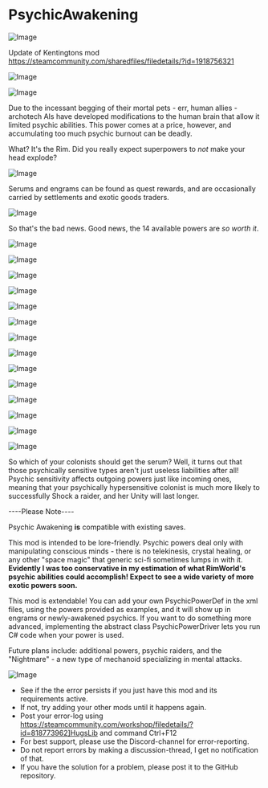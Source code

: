 # PsychicAwakening

![Image](https://i.imgur.com/buuPQel.png)

Update of Kentingtons mod
https://steamcommunity.com/sharedfiles/filedetails/?id=1918756321

![Image](https://i.imgur.com/pufA0kM.png)

	
![Image](https://i.imgur.com/Z4GOv8H.png)

Due to the incessant begging of their mortal pets - err, human allies - archotech AIs have developed modifications to the human brain that allow it limited psychic abilities. This power comes at a price, however, and accumulating too much psychic burnout can be deadly.

What? It's the Rim. Did you really expect superpowers to *not* make your head explode?

![Image](https://i.imgur.com/TJ5j9Hk.png)


Serums and engrams can be found as quest rewards, and are occasionally carried by settlements and exotic goods traders.

![Image](https://i.imgur.com/b1K8GZ0.png)


So that's the bad news. Good news, the 14 available powers are *so worth it*.

![Image](https://i.imgur.com/4u59JRI.png)

![Image](https://i.imgur.com/r3K7da8.png)

![Image](https://i.imgur.com/sAl5GmQ.png)

![Image](https://i.imgur.com/wA87NFy.png)

![Image](https://i.imgur.com/GKeQPJ3.png)

![Image](https://i.imgur.com/SdOYUM9.png)

![Image](https://i.imgur.com/4vibaMn.png)

![Image](https://i.imgur.com/3idotyl.png)

![Image](https://i.imgur.com/b2jbGSN.png)

![Image](https://i.imgur.com/oZFFhCK.png)

![Image](https://i.imgur.com/EJ5XzaV.png)

![Image](https://i.imgur.com/V0KYh0S.png)

![Image](https://i.imgur.com/izd2cHU.png)

![Image](https://i.imgur.com/YbjLmBn.png)


So which of your colonists should get the serum? Well, it turns out that those psychically sensitive types aren't just useless liabilities after all! Psychic sensitivity affects outgoing powers just like incoming ones, meaning that your psychically hypersensitive colonist is much more likely to successfully Shock a raider, and her Unity will last longer.

----Please Note----

Psychic Awakening **is** compatible with existing saves.

This mod is intended to be lore-friendly. Psychic powers deal only with manipulating conscious minds - there is no telekinesis, crystal healing, or any other "space magic" that generic sci-fi sometimes lumps in with it. **Evidently I was too conservative in my estimation of what RimWorld's psychic abilities could accomplish! Expect to see a wide variety of more exotic powers soon.**

This mod is extendable! You can add your own PsychicPowerDef in the xml files, using the powers provided as examples, and it will show up in engrams or newly-awakened psychics. If you want to do something more advanced, implementing the abstract class PsychicPowerDriver lets you run C# code when your power is used.

Future plans include: additional powers, psychic raiders, and the "Nightmare" - a new type of mechanoid specializing in mental attacks.

![Image](https://i.imgur.com/PwoNOj4.png)



-  See if the the error persists if you just have this mod and its requirements active.
-  If not, try adding your other mods until it happens again.
-  Post your error-log using https://steamcommunity.com/workshop/filedetails/?id=818773962]HugsLib and command Ctrl+F12
-  For best support, please use the Discord-channel for error-reporting.
-  Do not report errors by making a discussion-thread, I get no notification of that.
-  If you have the solution for a problem, please post it to the GitHub repository.



